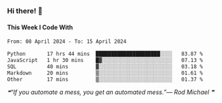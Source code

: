 ### Hi there! 👋

#### This Week I Code With
<!--START_SECTION:waka-->

```txt
From: 08 April 2024 - To: 15 April 2024

Python       17 hrs 44 mins  █████████████████████░░░░   83.87 %
JavaScript   1 hr 30 mins    █▓░░░░░░░░░░░░░░░░░░░░░░░   07.13 %
SQL          40 mins         ▓░░░░░░░░░░░░░░░░░░░░░░░░   03.18 %
Markdown     20 mins         ▒░░░░░░░░░░░░░░░░░░░░░░░░   01.61 %
Other        17 mins         ▒░░░░░░░░░░░░░░░░░░░░░░░░   01.37 %
```

<!--END_SECTION:waka-->

<!--STARTS_HERE_QUOTE_README-->
<i>❝“If you automate a mess, you get an automated mess.”— Rod Michael   ❞</i>
<!--ENDS_HERE_QUOTE_README-->
